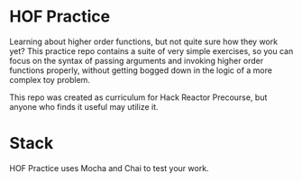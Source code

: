# HOF Practice

Learning about higher order functions, but not quite sure how they work yet? This practice repo contains a suite of very simple exercises, so you can focus on the syntax of passing arguments and invoking higher order functions properly, without getting bogged down in the logic of a more complex toy problem.

This repo was created as curriculum for Hack Reactor Precourse, but anyone who finds it useful may utilize it.

# Stack
HOF Practice uses Mocha and Chai to test your work.
